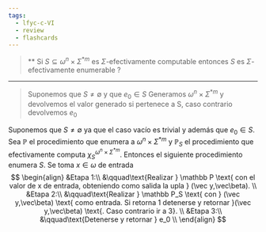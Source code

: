 ```yaml
---
tags:
  - lfyc-c-VI
  - review
  - flashcards
---
```

> ** Si $S\subseteq\omega^n\times\Sigma^{*m}$ es $\Sigma$-efectivamente computable entonces $S$ es $\Sigma$-efectivamente enumerable
?

---
> Suponemos que $S\neq\emptyset$ y que $e_0\in S$
> Generamos  $\omega^n\times\Sigma^{*m}$ y devolvemos el valor generado si pertenece a S, caso contrario devolvemos $e_0$

Suponemos que $S\neq\emptyset$ ya que el caso vacío es trivial y además que $e_0\in S$.
Sea $\mathbb P$ el procedimiento que enumera a $\omega^n\times\Sigma^{*m}$ y $\mathbb P_S$ el procedimiento que efectivamente computa $\chi_S^{\omega^n\times\Sigma^{*m}}$. 
Entonces el siguiente procedimiento enumera $S$. Se toma $x\in\omega$ de entrada
$$
\begin{align}
&Etapa 1:\\
	&\qquad\text{Realizar } \mathbb P \text{ con el valor de x de entrada, obteniendo como salida la upla } (\vec y,\vec\beta).
	\\
&Etapa 2:\\
	&\qquad\text{Realizar } \mathbb P_S \text{ con } (\vec y,\vec\beta) \text{ como entrada. Si retorna 1 detenerse y retornar }(\vec y,\vec\beta) \text{. Caso contrario ir a 3}.
	\\
&Etapa 3:\\
	&\qquad\text{Detenerse y retornar } e_0 
	\\
\end{align}
$$